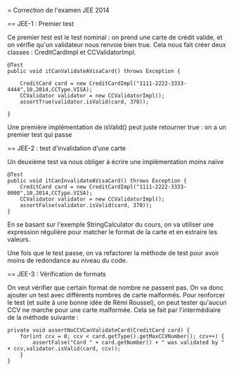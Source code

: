 = Correction de l'examen JEE 2014

== JEE-1 : Premier test

Ce premier test est le test nominal : on prend une carte de crédit valide, et on vérifie qu'un validateur nous renvoie bien true. Cela nous fait créer deux classes : CreditCardImpl et CCValidatorImpl.

    @Test
    public void itCanValidateAVisaCard() throws Exception {

        CreditCard card = new CreditCardImpl("1111-2222-3333-4444",10,2014,CCType.VISA);
        CCValidator validator = new CCValidatorImpl();
        assertTrue(validator.isValid(card, 370));

    }

Une première implémentation de isValid() peut juste retourner true : on a un premier test qui passe


== JEE-2 : test d'invalidation d'une carte

Un deuxième test va nous obliger à écrire une implémentation moins naïve

    @Test
    public void itCanInvalidateAVisaCard() throws Exception {
        CreditCard card = new CreditCardImpl("1111-2222-3333-0000",10,2014,CCType.VISA);
        CCValidator validator = new CCValidatorImpl();
        assertFalse(validator.isValid(card, 370));
    }

En se basant sur l'exemple StringCalculator du cours, on va utiliser une expression régulière pour matcher le format de la carte et en extraire les valeurs.

Une fois que le test passe, on va refactorer la méthode de test pour avoir moins de redondance au niveau du code.



== JEE-3 : Vérification de formats

On veut vérifier que certain format de nombre ne passent pas. On va donc ajouter un test avec différents nombres de carte malformés. Pour renforcer le test (et suite à une bonne idée de Rémi Roussel), on peut tester qu'aucun CCV ne marche pour une carte malformée. Cela se fait par l'intermédiaire de la méthode suivante :

    private void assertNoCCVCanValidateCard(CreditCard card) {
        for(int ccv = 0; ccv < card.getType().getMaxCCVNumber(); ccv++) {
            assertFalse("Card " + card.getNumber() + " was validated by " + ccv,validator.isValid(card, ccv));
        }
    }


